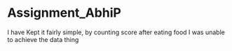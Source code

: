 # Assignment_AbhiP

I have Kept it fairly simple, by counting score after eating food
I was unable to achieve the data thing
